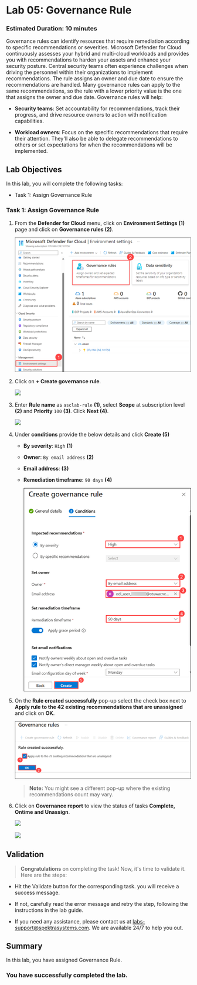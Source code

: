 # Lab 05: Governance Rule

### Estimated Duration: 10 minutes

Governance rules can identify resources that require remediation according to specific recommendations or severities. Microsoft Defender for Cloud continuously assesses your hybrid and multi-cloud workloads and provides you with recommendations to harden your assets and enhance your security posture.
Central security teams often experience challenges when driving the personnel within their organizations to implement recommendations. 
The rule assigns an owner and due date to ensure the recommendations are handled. Many governance rules can apply to the same recommendations, so the rule with a lower priority value is the one that assigns the owner and due date. Governance rules will help:

- **Security teams**: Set accountability for recommendations, track their progress, and drive resource owners to action with notification capabilities.

- **Workload owners**: Focus on the specific recommendations that require their attention. They'll also be able to delegate recommendations to others or set expectations for when the recommendations will be implemented.

## Lab Objectives

In this lab, you will complete the following tasks:

- Task 1: Assign Governance Rule

### Task 1: Assign Governance Rule

1. From the **Defender for Cloud** menu, click on **Environment Settings (1)** page and click on **Governance rules (2)**.

   ![](../images/defender1.7.png)

1. Click on **+ Create governance rule**.

   ![](../images/m1-img20.png)

1. Enter **Rule name** as `asclab-rule` **(1)**, select **Scope** at subscription level **(2)** and **Priority** `100` **(3)**. Click **Next (4)**.

   ![](../images/m1-img21.png)
    
1. Under **conditions** provide the below details and click **Create (5)**
	
   - **By severity**: `High` **(1)**
   - **Owner**: `By email address` **(2)**
   - **Email address**: <inject key="AzureAdUserEmail"></inject> **(3)**
   - **Remediation timeframe**: `90 days` **(4)**

     ![](../images/m1-img22_new.png)

1. On the **Rule created successfully** pop-up select the check box next to **Apply rule to the 42 existing recommendations that are unassigned** and click on **OK**.

   ![](../images/a1.6.png)

   >**Note:** You might see a different pop-up where the existing recommendations count may vary.

1. Click on **Governance report** to view the status of tasks **Complete, Ontime and Unassign**.

   ![](../images/m1-img23.png)
    
   ![](../images/m1-img24.png)

## Validation

> **Congratulations** on completing the task! Now, it's time to validate it. Here are the steps:
 
- Hit the Validate button for the corresponding task. you will receive a success message.
- If not, carefully read the error message and retry the step, following the instructions in the lab guide.
- If you need any assistance, please contact us at labs-support@spektrasystems.com. We are available 24/7 to help you out.

   <validation step="5f242815-a4bb-4a74-a4c1-b360304165fb" />

## Summary

In this lab, you have assigned Governance Rule.

### You have successfully completed the lab.
